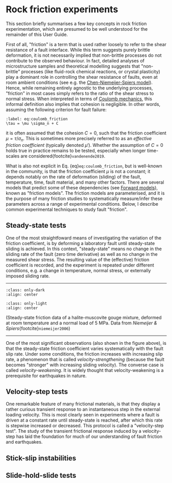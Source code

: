 # Rock friction experiments

This section briefly summarises a few key concepts in rock friction experimentation, which are presumed to be well understood for the remainder of this User Guide.

First of all, "friction" is a term that is used rather loosely to refer to the shear resistance of a fault interface. While this term suggests purely brittle deformation, it is not necessarily implied that non-brittle processes do not contribute to the observed behaviour. In fact, detailed analyses of microstructure samples and theoretical modelling suggests that "non-brittle" processes (like fluid-rock chemical reactions, or crystal plasticity) play a dominant role in controlling the shear resistance of faults, even at room ambient conditions (see e.g. the [Chen-Niemeijer-Spiers model](forward/chen-niemeijer-spiers)). Hence, while remaining entirely agnostic to the underlying processes, "friction" in most cases simply refers to the ratio of the shear stress to normal stress. When interpreted in terms of [Coulomb mechanics](https://en.wikipedia.org/wiki/Charles-Augustin_de_Coulomb#Contributions_to_earth_pressure_theory), this informal definition also implies that cohesion is negligible. In other words, assuming the following criterion for fault failure:
```{math}
:label: eq:coulomb_friction
\tau = \mu \sigma_n + C
```
it is often assumed that the cohesion $C=0$, such that the friction coefficient $\mu = \tau / \sigma_n$. This is sometimes more precisely referred to as an _effective friction coefficient_ (typically denoted $\mu'$). Whether the assumption of $C=0$ holds true in practice remains to be tested, especially when longer time-scales are considered{footcite}`vandenende2019`.

What is also not explicit in Eq. {eq}`eq:coulomb_friction`, but is well-known in the community, is that the friction coefficient $\mu$ is not a constant; it depends notably on the rate of deformation (sliding) of the fault, temperature, time, fault material, and many other factors. There are several models that predict some of these dependencies (see [Forward models](forward/index)), known as "friction models". The friction models are parameterised, and it is the purpose of many friction studies to systematically measure/infer these parameters across a range of experimental conditions. Below, I describe common experimental techniques to study fault "friction". 

## Steady-state tests

One of the most straightfoward means of investigating the variation of the friction coefficient, is by deforming a laboratory fault until steady-state sliding is achieved. In this context, "steady-state" means no change in the sliding rate of the fault (zero time derivative) as well as no change in the measured shear stress. The resulting value of the (effective) friction coefficient is recorded, and the experiment is repeated under different conditions, e.g. a change in temperature, normal stress, or externally imposed sliding rate.

---
```{image} ../_static/img/steady-state_niemeijer2006_dark.svg
:class: only-dark
:align: center
```
```{image} ../_static/img/steady-state_niemeijer2006_light.svg
:class: only-light
:align: center
```
(Steady-state friction data of a halite-muscovite gouge mixture, deformed at room temperature and a normal load of 5 MPa. Data from _Niemeijer & Spiers_{footcite}`niemeijer2006`)

---

One of the most significant observations (also shown in the figure above), is that the steady-state friction coefficient varies systematically with the fault slip rate. Under some conditions, the friction increases with increasing slip rate, a phenomenon that is called _velocity-strengthening_ (because the fault becomes "stronger" with increasing sliding velocity). The converse case is called _velocity-weakening_. It is widely thought that velocity-weakening is a prerequisite for earthquakes in nature.

## Velocity-step tests

One remarkable feature of many frictional materials, is that they display a rather curious transient response to an instantaneous step in the external loading velocity. This is most clearly seen in experiments where a fault is driven at a constant rate until steady-state is reached, after which this rate is stepwise increased or decreased. This protocol is called a "velocity-step test". The study of the transient frictional response induced by a velocity-step has laid the foundation for much of our understanding of fault friction and earthquakes.

## Stick-slip instabilities

## Slide-hold-slide tests

```{rubric} References
```
```{footbibliography}
```